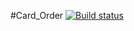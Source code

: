 #Card_Order [![Build status](https://ci.appveyor.com/api/projects/status/l59heyrhfsn8rw5n?svg=true)](https://ci.appveyor.com/project/Azize87/card-order)